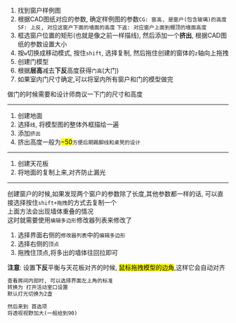 1. 找到窗户样例图
2. 根据CAD图纸对应的参数, 确定样例图的参数`CG: 窗高, 是窗户(包含玻璃)的高度` `SF: 上反, 对应这窗户下面的墙面的高度` `下返: 对应窗户上面到棚顶的墙面高度`
3. 框选窗户位置的矩形(也就是像之前一样描线), 然后添加一个**挤出**, 根据CAD图纸的参数设置大小
4. 按`w`切换成移动模式, 按住`shift`, 选择复制, 然后拖住创建的窗体的`z`轴向上拖拽
5. 创建门模型
6. 根据**层高**减去**下反**高度获得`门高`(大门)
7. 如果室内门尺寸确定,可以将室内所有窗户和门的模型做完

做门的时候需要和设计师商议一下门的尺寸和高度

---
1. 创建地面
2. 选择`线`, 将模型图的整体外框描绘一遍
3. 添加`挤出`
4. 挤出高度一般为<mark>$-50$</mark>`方便后期踢脚线和桌凳的设计`

---
1. 创建天花板
2. 将地面的复制上来,对齐防止漏光

<hr>

创建窗户的时候,如果发现两个窗户的参数除了长度,其他参数都一样的话, 可以直接选择按住`shift+拖拽`的方式去复制一个\
上面方法会出现墙体重叠的情况\
这时就需要使用`编辑多边形`修改器列表来修改了
1. 选择界面右侧的`修改器列表`中的`编辑多边形`
2. 选择右侧的`顶点`
3. 拖拽住顶点,将多出的墙体往回拉即可


**注意**: 设置**下反**平衡与天花板对齐的时候, <mark>鼠标拖拽模型的边角</mark>,这样它会自动对齐

```markdown
查看房间内部时, 可以选择界面左上角的标准
转换为 打开活动室口设置
默认灯光切换为2盏

然后来到 首选项
将透视视野加大(一般给到90)
```